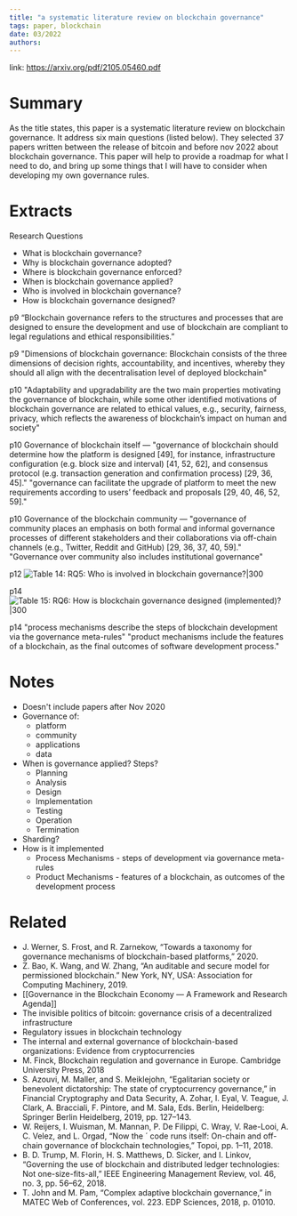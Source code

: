 ```yaml
---
title: "a systematic literature review on blockchain governance"
tags: paper, blockchain
date: 03/2022
authors:
---
```


link: https://arxiv.org/pdf/2105.05460.pdf

# Summary
As the title states, this paper is a systematic literature review on blockchain governance. It address six main questions (listed below). They selected 37 papers written between the release of bitcoin and before nov 2022 about blockchain governance. This paper will help to provide a roadmap for what I need to do, and bring up some things that I will have to consider when developing my own governance rules. 

# Extracts

Research Questions
- What is blockchain governance?
- Why is blockchain governance adopted?
- Where is blockchain governance enforced?
- When is blockchain governance applied?
- Who is involved in blockchain governance?
- How is blockchain governance designed?

p9 “Blockchain governance refers to the structures and processes that are designed to ensure the development and use of blockchain are compliant to legal regulations and ethical responsibilities.”

p9 "Dimensions of blockchain governance: Blockchain consists of the three dimensions of decision rights, accountability, and incentives, whereby they should all align with the decentralisation level of deployed blockchain"

p10 "Adaptability and upgradability are the two main properties motivating the governance of blockchain, while some other identified motivations of blockchain governance are related to ethical values, e.g., security, fairness, privacy, which reflects the awareness of blockchain’s impact on human and society"

p10 Governance of blockchain itself — "governance of blockchain should determine how the platform is designed [49], for instance, infrastructure configuration (e.g. block size and interval) [41, 52, 62], and consensus protocol (e.g. transaction generation and confirmation process) [29, 36, 45]." "governance can facilitate the upgrade of platform to meet the new requirements according to users’ feedback and proposals [29, 40, 46, 52, 59]."

p10 Governance of the blockchain community — "governance of community places an emphasis on both formal and informal governance processes of different stakeholders and their collaborations via off-chain channels (e.g., Twitter, Reddit and GitHub) [29, 36, 37, 40, 59]." "Governance over community also includes institutional governance"

p12 
![Table 14: RQ5: Who is involved in blockchain governance?|300](https://i.imgur.com/6nIyFNH.png)

p14 
![Table 15: RQ6: How is blockchain governance designed (implemented)?|300](https://i.imgur.com/lrqRrMT.png)

p14 "process mechanisms describe the steps of blockchain development via the governance meta-rules" "product mechanisms include the features of a blockchain, as the final outcomes of software development process."

# Notes

- Doesn't include papers after Nov 2020
- Governance of:
	- platform
	- community
	- applications
	- data
- When is governance applied? Steps?
	- Planning
	- Analysis
	- Design
	- Implementation
	- Testing
	- Operation
	- Termination
- Sharding?
- How is it implemented
	- Process Mechanisms - steps of development via governance meta-rules
	- Product Mechanisms - features of a blockchain, as outcomes of the development process

# Related
- J. Werner, S. Frost, and R. Zarnekow, “Towards a taxonomy for governance mechanisms of blockchain-based platforms,” 2020.
- Z. Bao, K. Wang, and W. Zhang, “An auditable and secure model for permissioned blockchain.” New York, NY, USA: Association for Computing Machinery, 2019.
- [[Governance in the Blockchain Economy — A Framework and Research Agenda]]
- The invisible politics of bitcoin: governance crisis of a decentralized infrastructure
- Regulatory issues in blockchain technology
- The internal and external governance of blockchain-based organizations: Evidence from cryptocurrencies
- M. Finck, Blockchain regulation and governance in Europe. Cambridge University Press, 2018
- S. Azouvi, M. Maller, and S. Meiklejohn, “Egalitarian society or benevolent dictatorship: The state of cryptocurrency governance,” in Financial Cryptography and Data Security, A. Zohar, I. Eyal, V. Teague, J. Clark, A. Bracciali, F. Pintore, and M. Sala, Eds. Berlin, Heidelberg: Springer Berlin Heidelberg, 2019, pp. 127–143.
- W. Reijers, I. Wuisman, M. Mannan, P. De Filippi, C. Wray, V. Rae-Looi, A. C. Velez, and L. Orgad, “Now the ´ code runs itself: On-chain and off-chain governance of blockchain technologies,” Topoi, pp. 1–11, 2018.
- B. D. Trump, M. Florin, H. S. Matthews, D. Sicker, and I. Linkov, “Governing the use of blockchain and distributed ledger technologies: Not one-size-fits-all,” IEEE Engineering Management Review, vol. 46, no. 3, pp. 56–62, 2018.
- T. John and M. Pam, “Complex adaptive blockchain governance,” in MATEC Web of Conferences, vol. 223. EDP Sciences, 2018, p. 01010.